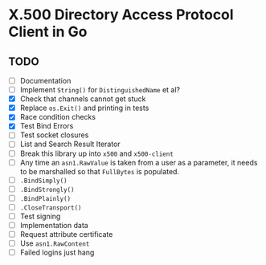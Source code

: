 # X.500 Directory Access Protocol Client in Go


## TODO

- [ ] Documentation
- [ ] Implement `String()` for `DistinguishedName` et al?
- [x] Check that channels cannot get stuck
- [x] Replace `os.Exit()` and printing in tests
- [x] Race condition checks
- [x] Test Bind Errors
- [ ] Test socket closures
- [ ] List and Search Result Iterator
- [ ] Break this library up into `x500` and `x500-client`
- [ ] Any time an `asn1.RawValue` is taken from a user as a parameter, it needs
      to be marshalled so that `FullBytes` is populated.
- [ ] `.BindSimply()`
- [ ] `.BindStrongly()`
- [ ] `.BindPlainly()`
- [ ] `.CloseTransport()`
- [ ] Test signing
- [ ] Implementation data
- [ ] Request attribute certificate
- [ ] Use `asn1.RawContent`
- [ ] Failed logins just hang
